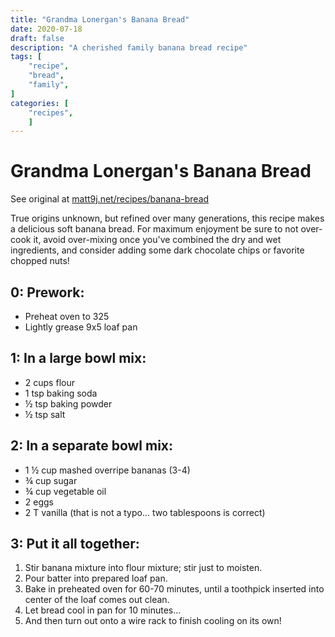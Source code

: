 ```yaml
---
title: "Grandma Lonergan's Banana Bread"
date: 2020-07-18
draft: false
description: "A cherished family banana bread recipe"
tags: [
    "recipe",
    "bread",
    "family",
]
categories: [
    "recipes",
    ]
---
```


# Grandma Lonergan's Banana Bread

See original at [matt9j.net/recipes/banana-bread](https://matt9j.net/recipes/banana-bread)

True origins unknown, but refined over many generations, this recipe
makes a delicious soft banana bread. For maximum enjoyment be sure to
not over-cook it, avoid over-mixing once you've combined the dry and
wet ingredients, and consider adding some dark chocolate chips or
favorite chopped nuts!

## 0: Prework:
* Preheat oven to 325
* Lightly grease 9x5 loaf pan

## 1: In a large bowl mix:
* 2 cups flour
* 1 tsp baking soda
* ½ tsp baking powder
* ½ tsp salt

## 2: In a separate bowl mix:
* 1 ½ cup mashed overripe bananas (3-4)
* ¾ cup sugar
* ¾ cup vegetable oil
* 2 eggs
* 2 T vanilla (that is not a typo... two tablespoons is correct)

## 3: Put it all together:
1. Stir banana mixture into flour mixture; stir just to moisten.
2. Pour batter into prepared loaf pan.
3. Bake in preheated oven for 60-70 minutes, until a toothpick
inserted into center of the loaf comes out clean.
4. Let bread cool in pan for 10 minutes...
5. And then turn out onto a wire rack to finish cooling on its own!
